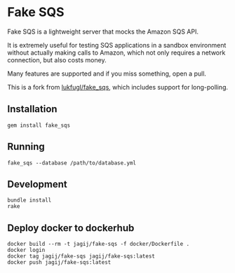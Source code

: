 # Fake SQS

Fake SQS is a lightweight server that mocks the Amazon SQS API.

It is extremely useful for testing SQS applications in a sandbox environment without actually
making calls to Amazon, which not only requires a network connection, but also costs
money.

Many features are supported and if you miss something, open a pull.

This is a fork from [lukfugl/fake_sqs](https://github.com/lukfugl/fake_sqs), which includes support for long-polling.

## Installation

```
gem install fake_sqs
```

## Running

```
fake_sqs --database /path/to/database.yml
```

## Development

```
bundle install
rake
```

## Deploy docker to dockerhub
```
docker build --rm -t jagij/fake-sqs -f docker/Dockerfile .
docker login
docker tag jagij/fake-sqs jagij/fake-sqs:latest
docker push jagij/fake-sqs:latest
```

